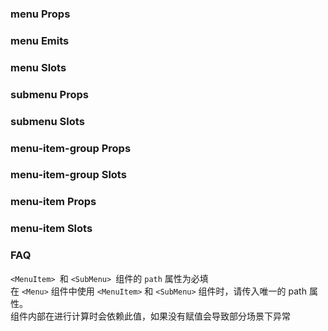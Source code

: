 ### menu Props

<field-table :data="menuProps"/>

### menu Emits

<field-table :data="menuEmits"/>

### menu Slots

<field-table :data="menuSlots"/>

### submenu Props

<field-table :data="subMenuProps"/>

### submenu Slots

<field-table :data="subMenuSlots"/>

### menu-item-group Props

<field-table :data="menuItemGroupProps"/>

### menu-item-group Slots

<field-table :data="menuItemGroupSlots"/>

### menu-item Props

<field-table :data="menuItemProps"/>

### menu-item Slots

<field-table :data="menuItemSlots"/>

### FAQ

`<MenuItem> `和 `<SubMenu> `组件的 `path` 属性为必填
<br />
在 `<Menu>` 组件中使用 `<MenuItem>` 和 `<SubMenu>` 组件时，请传入唯一的 path 属性。
<br />
组件内部在进行计算时会依赖此值，如果没有赋值会导致部分场景下异常

<script setup>
import { ref } from 'vue';

const menuProps = ref([
  {
    name: 'theme',
    desc: '菜单的主题',
    type: '\'light\' | \'dark\'',
    value: '\'light\'',
  },
  {
    name: 'mode',
    desc: '菜单的模式',
    type: '\'vertical\' | \'horizontal\' | \'pop\' | \'popButton\'',
    value: '\'vertical\'',
  },
  {
    name: 'level-indent',
    desc: '层级之间的缩进量',
    type: 'number',
    value: '-',
  },
  {
    name: 'auto-open',
    desc: '默认展开所有多级菜单',
    type: 'boolean',
    value: 'false',
  },
  {
    name: 'collapsed (v-model)',
    desc: '是否折叠菜单',
    type: 'boolean',
    value: '-',
  },
  {
    name: 'default-collapsed',
    desc: '默认是否折叠菜单',
    type: 'boolean',
    value: 'false',
  },
  {
    name: 'collapsed-width',
    desc: '折叠菜单宽度',
    type: 'number',
    value: '-',
  },
  {
    name: 'accordion',
    desc: '开启手风琴效果',
    type: 'boolean',
    value: 'false',
  },
  {
    name: 'auto-scroll-into-view',
    desc: '是否自动滚动选中项目到可见区域',
    type: 'boolean',
    value: 'false',
  },
  {
    name: 'show-collapse-button',
    desc: '是否内置折叠按钮',
    type: 'boolean',
    value: 'false',
  },
  {
    name: 'selected-keys (v-model)',
    desc: '选中的菜单项 key',
    type: 'string',
    value: '-',
  },
  {
    name: 'default-selected-keys',
    desc: '默认选中的菜单项 key ',
    type: 'string',
    value: '[]',
  },
  {
    name: 'open-keys (v-model)',
    desc: '展开的子菜单 key 数组',
    type: 'string[]',
    value: '-',
  },
  {
    name: 'default-open-keys',
    desc: '默认展开的子菜单 key 数组',
    type: 'string[]',
    value: '[]',
  },
  {
    name: 'scroll-config',
    desc: '滚动到可见区域的配置项，接收所有scroll-into-view-if-needed的参数',
    type: '{ [key: string]: any }',
    value: '-',
  },
  {
    name: 'trigger-props',
    desc: '弹出模式下可接受所有 Trigger 的 Props',
    type: 'TriggerProps',
    value: '-',
  },
  {
    name: 'tooltip-props',
    desc: '弹出模式下可接受所有 ToolTip 的 Props',
    type: 'object',
    value: '-',
  },
  {
    name: 'auto-open-selected',
    desc: '默认展开选中的菜单',
    type: 'boolean',
    value: 'false (2.8.0)',
  },
  {
    name: 'breakpoint',
    desc: '响应式的断点, 详见响应式栅格',
    type: '\'xxl\' | \'xl\' | \'lg\' | \'md\' | \'sm\' | \'xs\'',
    value: '- (2.18.0)',
  },
  {
    name: 'popup-max-height',
    desc: '弹出框的最大高度',
    type: 'boolean | number',
    value: 'true (2.23.0)',
  },
]);

const menuEmits = ref([
  {
    name: 'collapse',
    desc: '折叠状态改变时触发',
    type: 'collapsed: boolean, type: \'clickTrigger\'|\'responsive\'',
  },
  {
    name: 'menu-item-click',
    desc: '点击菜单项时触发',
    type: 'key: string',
  },
  {
    name: 'sub-menu-click',
    desc: '点击子菜单时触发',
    type: 'key: string, openKeys: string[]',
  },
]);

const menuSlots = ref([
  {
    name: 'collapse-icon',
    desc: '折叠图标',
    type: 'collapsed: boolean',
  },
  {
    name: 'expand-icon-right',
    desc: '向右展开的图标',
    type: '-',
  },
  {
    name: 'expand-icon-down',
    desc: '向下展开的图标',
    type: '-',
  },
]);

const subMenuProps = ref([
      {
    name: 'path（必填）',
    desc: '子菜单的唯一标识',
    type: 'string',
    value: '-',
  },
  {
    name: 'title',
    desc: '子菜单的标题',
    type: 'string',
    value: '-',
  },
  {
    name: 'selectable',
    desc: '弹出模式下，是否将多级菜单头也作为一个菜单项，支持点击选中等状态',
    type: 'boolean',
    value: 'false',
  },
  {
    name: 'popup',
    desc: '是否强制使用弹出模式，level 表示当前子菜单的层级',
    type: 'boolean | ((level: number) => boolean)',
    value: 'false',
  },
  {
    name: 'popup-max-height',
    desc: '弹出框的最大高度',
    type: 'boolean | number',
    value: 'true (2.23.0)',
  },
]);

const subMenuSlots = ref([
  {
    name: 'title',
    desc: '标题',
    type: '-',
  },
  {
    name: 'expand-icon-right',
    desc: '向右展开的图标',
    type: '-',
  },
  {
    name: 'expand-icon-down',
    desc: '向下展开的图标',
    type: '-',
  },
  {
    name: 'icon',
    desc: '菜单的图标',
    type: '- (2.11.0)',
  },
]);

const menuItemGroupProps = ref([
  {
    name: 'title',
    desc: '菜单组的标题',
    type: 'string',
    value: '-',
  },
]);

const menuItemGroupSlots = ref([
  {
    name: 'title',
    desc: '标题',
    type: '-',
  },
]);

const menuItemProps = ref([
          {
    name: 'path（必填）',
    desc: '菜单项的唯一标识',
    type: 'string',
    value: '-',
  },
  {
    name: 'disabled',
    desc: '是否禁用',
    type: 'boolean',
    value: 'false',
  },
]);

const menuItemSlots = ref([
  {
    name: 'icon',
    desc: '菜单的图标',
    type: '- (2.11.0)',
  },
]);
</script>
